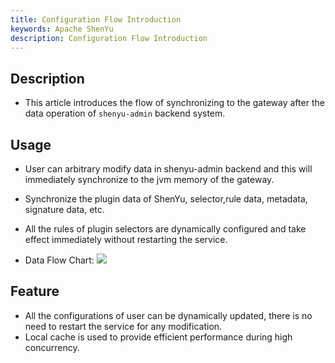 ```yaml
---
title: Configuration Flow Introduction
keywords: Apache ShenYu
description: Configuration Flow Introduction
---
```


## Description

* This article introduces the flow of synchronizing to the gateway after the data operation of `shenyu-admin` backend system.

## Usage

* User can arbitrary modify data in shenyu-admin backend and this will immediately synchronize to the jvm memory of the gateway.
* Synchronize the plugin data of ShenYu, selector,rule data, metadata, signature data, etc.
* All the rules of plugin selectors are dynamically configured and take effect immediately without restarting the service.

* Data Flow Chart:
 ![](/img/shenyu/dataSync/plugin-data.png)

## Feature

* All the configurations of user can be dynamically updated, there is no need to restart the service for any modification.
* Local cache is used to provide efficient performance during high concurrency.

